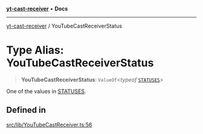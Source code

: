 [**yt-cast-receiver**](../README.md) • **Docs**

***

[yt-cast-receiver](../README.md) / YouTubeCastReceiverStatus

# Type Alias: YouTubeCastReceiverStatus

> **YouTubeCastReceiverStatus**: `ValueOf`\<*typeof* [`STATUSES`](../variables/STATUSES.md)\>

One of the values in [STATUSES](../variables/STATUSES.md).

## Defined in

[src/lib/YouTubeCastReceiver.ts:56](https://github.com/patrickkfkan/yt-cast-receiver/blob/e384300201bf276a725286875fe0fb4b45f5c05f/src/lib/YouTubeCastReceiver.ts#L56)
